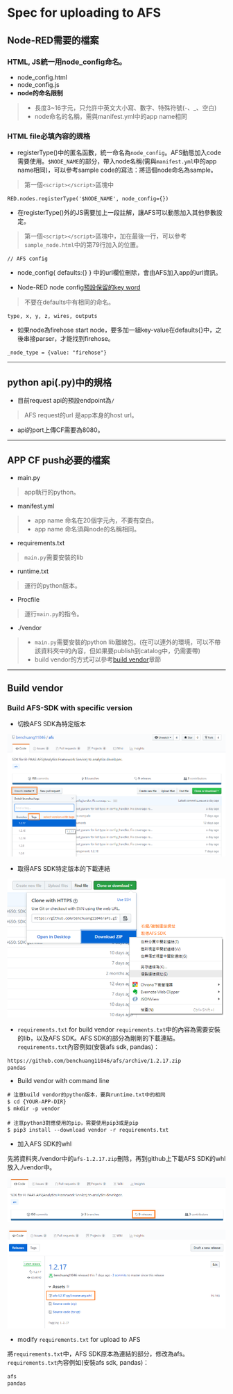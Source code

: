# Spec for uploading to AFS

## Node-RED需要的檔案

### HTML, JS統一用node_config命名。
+ node_config.html
+ node_config.js
+ **node的命名限制**
> + 長度3~16字元，只允許中英文大小寫、數字、特殊符號(-、_、空白)
> + node命名的名稱，需與manifest.yml中的app name相同

### HTML file必填內容的規格
+ registerType()中的匿名函數，統一命名為`node_config`。AFS動態加入code需要使用。`$NODE_NAME`的部分，帶入node名稱(需與`manifest.yml`中的app name相同)，可以參考sample code的寫法：將這個node命名為sample。
> 第一個`<script></script>`區塊中
```
RED.nodes.registerType('$NODE_NAME', node_config={})
```

+ 在registerType()外的JS需要加上一段註解，讓AFS可以動態加入其他參數設定。
> 第一個`<script></script>`區塊中，加在最後一行，可以參考`sample_node.html`中的第79行加入的位置。
```
// AFS config
```

+ node_config{ defaults:{} } 中的url欄位刪除，會由AFS加入app的url資訊。

+ Node-RED node config[預設保留的key word](https://nodered.org/docs/creating-nodes/properties)
> 不要在defaults中有相同的命名。
```
type, x, y, z, wires, outputs
```

+ 如果node為firehose start node，要多加一組key-value在defaults{}中，之後串接parser，才能找到firehose。
```
_node_type = {value: "firehose"}
```

---

## python api(.py)中的規格

+ 目前request api的預設endpoint為`/`
> AFS request的url 是app本身的host url。

+ api的port上傳CF需要為8080。

---

## APP CF push必要的檔案

+ main.py
> app執行的python。

+ manifest.yml
> + app name 命名在20個字元內，不要有空白。
> + app name 命名須與node的名稱相同。

+ requirements.txt
> `main.py`需要安裝的lib

+ runtime.txt
> 運行的python版本。

+ Procfile
> 運行`main.py`的指令。

+ ./vendor
> + `main.py`需要安裝的python lib離線包。(在可以連外的環境，可以不帶該資料夾中的內容，但如果要publish到catalog中，仍需要帶)
> + build vendor的方式可以參考[build vendor](#build-vendor)章節

---

## Build vendor

### Build AFS-SDK with specific version

+ 切換AFS SDK為特定版本

![select specific version](./img/github_clone_by_tag.png)

+ 取得AFS SDK特定版本的下載連結

![download specific version](./img/github_download_link.png)

+ `requirements.txt` for build vendor
`requirements.txt`中的內容為需要安裝的lib，以及AFS SDK。AFS SDK的部分為剛剛的下載連結。`requirements.txt`內容例如(安裝afs sdk, pandas)：
```
https://github.com/benchuang11046/afs/archive/1.2.17.zip
pandas
```

+ Build vendor with command line
```
# 注意build vendor的python版本，要與runtime.txt中的相同
$ cd {YOUR-APP-DIR}
$ mkdir -p vendor

# 注意python3對應使用的pip，需要使用pip3或是pip
$ pip3 install --download vendor -r requirements.txt
```

+ 加入AFS SDK的whl

先將資料夾./vendor中的`afs-1.2.17.zip`刪除，再到github上下載AFS SDK的whl放入./vendor中。

![github releases page](./img/download_afs_whl_1.png)

![download afs sdk whl](./img/download_afs_whl_2.png)

+ modify `requirements.txt` for upload to AFS

將`requirements.txt`中，AFS SDK原本為連結的部分，修改為afs。`requirements.txt`內容例如(安裝afs sdk, pandas)：
```
afs
pandas
```

